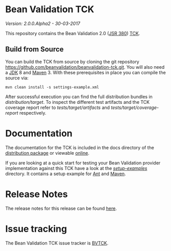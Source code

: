 # Bean Validation TCK
*Version: 2.0.0.Alpha2 - 30-03-2017*

This repository contains the Bean Validation 2.0 ([JSR 380](http://www.jcp.org/en/jsr/detail?id=380))
[TCK](http://en.wikipedia.org/wiki/Technology_Compatibility_Kit).

## Build from Source

You can build the TCK from source by cloning the git repository https://github.com/beanvalidation/beanvalidation-tck.git.
You will also need a [JDK](http://www.oracle.com/technetwork/java/javase/downloads/index.html) 8 and
[Maven](http://maven.apache.org/) 3. With these prerequisites in place you can compile the source via:

    mvn clean install -s settings-example.xml

After successful execution you can find the full distribution bundles in _distribution/target_. To inspect the different test artifacts
and the TCK coverage report refer to _tests/target/artifacts_ and _tests/target/coverage-report_ respectively.

# Documentation

The documentation for the TCK is included in the docs directory of the [distribution package](https://sourceforge.net/projects/hibernate/files/beanvalidation-tck/)
or viewable [online](http://docs.jboss.org/hibernate/stable/beanvalidation/tck/reference/html_single/).

If you are looking at a quick start for testing your Bean Validation provider implementation against this TCK have a look at
the _[setup-examples](https://github.com/beanvalidation/beanvalidation-tck/tree/master/setup-examples)_ directory.
It contains a setup example for [Ant](https://github.com/beanvalidation/beanvalidation-tck/blob/master/setup-examples/ant/readme.md)
and [Maven](https://github.com/beanvalidation/beanvalidation-tck/blob/master/setup-examples/maven/readme.md).

# Release Notes

The release notes for this release can be found [here](https://github.com/beanvalidation/beanvalidation-tck/blob/master/changelog.txt).

# Issue tracking

The Bean Validation TCK issue tracker is [BVTCK](https://hibernate.atlassian.net/projects/BVTCK/).
